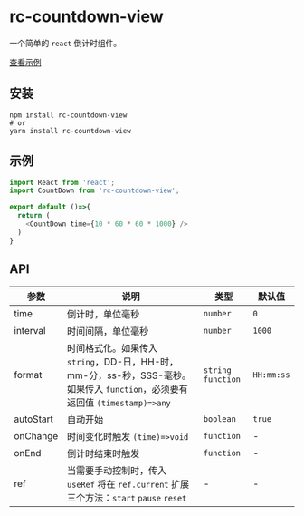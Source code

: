 # rc-countdown-view

一个简单的 `react` 倒计时组件。

[查看示例][site]

## 安装

```shell
npm install rc-countdown-view
# or
yarn install rc-countdown-view
```


## 示例

```javascript
import React from 'react';
import CountDown from 'rc-countdown-view';

export default ()=>{
  return (
    <CountDown time={10 * 60 * 60 * 1000} />
  )
}
```


## API

参数 | 说明 | 类型 | 默认值 |
------------- | ------------- | ------------- | ------------- |
time  | 倒计时，单位毫秒 | `number` | `0` |
interval  | 时间间隔，单位毫秒 | `number` | `1000` |
format  | 时间格式化。如果传入 `string`，DD-日，HH-时，mm-分，ss-秒，SSS-毫秒。如果传入 `function`，必须要有返回值 `(timestamp)=>any` | `string` `function` | `HH:mm:ss` |
autoStart | 自动开始 | `boolean` | `true` |
onChange | 时间变化时触发 `(time)=>void` | `function` | - |
onEnd | 倒计时结束时触发 | `function` | - |
ref | 当需要手动控制时，传入 `useRef` 将在 `ref.current` 扩展三个方法：`start` `pause` `reset` | - | - |

[site]: https://caijf.github.io/rc-countdown-view/site/